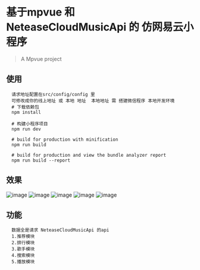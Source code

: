 # 基于mpvue 和NeteaseCloudMusicApi 的 仿网易云小程序

> A Mpvue project

## 使用
```
  请求地址配置在src/config/config 里
  可修改成你的线上地址 或 本地 地址  本地地址 需 搭建微信程序 本地开发环境
  # 下载依赖包
  npm install

  # 构建小程序项目
  npm run dev

  # build for production with minification
  npm run build

  # build for production and view the bundle analyzer report
  npm run build --report
```
## 效果
  ![image](https://github.com/issochen/music/blob/master/el1.png)
  ![image](https://github.com/issochen/music/blob/master/el2.png)
  ![image](https://github.com/issochen/music/blob/master/el3.png)
  ![image](https://github.com/issochen/music/blob/master/el4.png)
  ![image](https://github.com/issochen/music/blob/master/el5.png)

## 功能
``` 
  数据全是请求 NeteaseCloudMusicApi 的api
  1.推荐模块
  2.排行模块
  3.歌手模块
  4.搜索模块
  5.播放模块
```